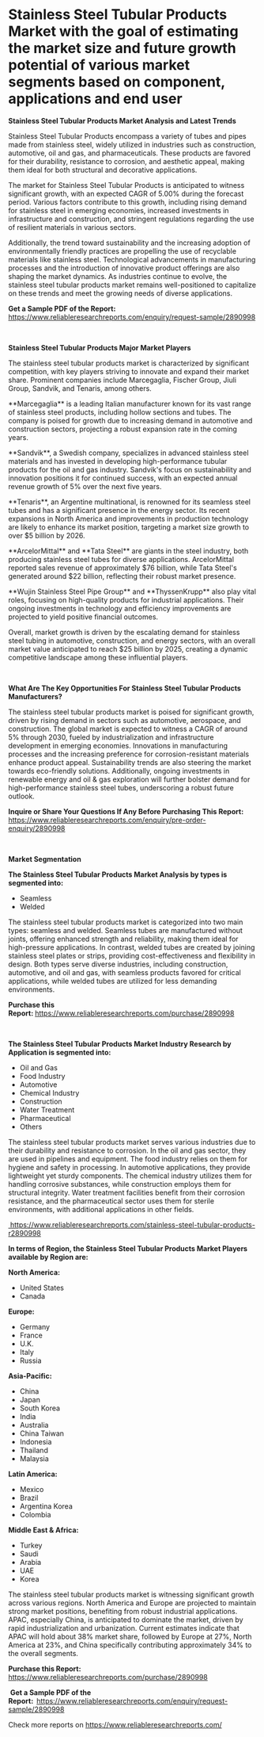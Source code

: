 <p><h1>Stainless Steel Tubular Products Market with the goal of estimating the market size and future growth potential of various market segments based on component, applications and end user</h1></p><p><strong>Stainless Steel Tubular Products Market Analysis and Latest Trends</strong></p>
<p><p>Stainless Steel Tubular Products encompass a variety of tubes and pipes made from stainless steel, widely utilized in industries such as construction, automotive, oil and gas, and pharmaceuticals. These products are favored for their durability, resistance to corrosion, and aesthetic appeal, making them ideal for both structural and decorative applications.</p><p>The market for Stainless Steel Tubular Products is anticipated to witness significant growth, with an expected CAGR of 5.00% during the forecast period. Various factors contribute to this growth, including rising demand for stainless steel in emerging economies, increased investments in infrastructure and construction, and stringent regulations regarding the use of resilient materials in various sectors. </p><p>Additionally, the trend toward sustainability and the increasing adoption of environmentally friendly practices are propelling the use of recyclable materials like stainless steel. Technological advancements in manufacturing processes and the introduction of innovative product offerings are also shaping the market dynamics. As industries continue to evolve, the stainless steel tubular products market remains well-positioned to capitalize on these trends and meet the growing needs of diverse applications.</p></p>
<p><strong>Get a Sample PDF of the Report:&nbsp;</strong> <a href="https://www.reliableresearchreports.com/enquiry/request-sample/2890998?utm_campaign=3529&utm_medium=2&utm_source=Github&utm_content=ia&utm_term=14032025&utm_id=stainless-steel-tubular-products">https://www.reliableresearchreports.com/enquiry/request-sample/2890998</a></p>
<p>&nbsp;</p>
<p><strong>Stainless Steel Tubular Products Major Market Players</strong></p>
<p><p>The stainless steel tubular products market is characterized by significant competition, with key players striving to innovate and expand their market share. Prominent companies include Marcegaglia, Fischer Group, Jiuli Group, Sandvik, and Tenaris, among others.</p><p>**Marcegaglia** is a leading Italian manufacturer known for its vast range of stainless steel products, including hollow sections and tubes. The company is poised for growth due to increasing demand in automotive and construction sectors, projecting a robust expansion rate in the coming years.</p><p>**Sandvik**, a Swedish company, specializes in advanced stainless steel materials and has invested in developing high-performance tubular products for the oil and gas industry. Sandvik's focus on sustainability and innovation positions it for continued success, with an expected annual revenue growth of 5% over the next five years.</p><p>**Tenaris**, an Argentine multinational, is renowned for its seamless steel tubes and has a significant presence in the energy sector. Its recent expansions in North America and improvements in production technology are likely to enhance its market position, targeting a market size growth to over $5 billion by 2026.</p><p>**ArcelorMittal** and **Tata Steel** are giants in the steel industry, both producing stainless steel tubes for diverse applications. ArcelorMittal reported sales revenue of approximately $76 billion, while Tata Steel's generated around $22 billion, reflecting their robust market presence.</p><p>**Wujin Stainless Steel Pipe Group** and **ThyssenKrupp** also play vital roles, focusing on high-quality products for industrial applications. Their ongoing investments in technology and efficiency improvements are projected to yield positive financial outcomes.</p><p>Overall, market growth is driven by the escalating demand for stainless steel tubing in automotive, construction, and energy sectors, with an overall market value anticipated to reach $25 billion by 2025, creating a dynamic competitive landscape among these influential players.</p></p>
<p>&nbsp;</p>
<p><strong>What Are The Key Opportunities For Stainless Steel Tubular Products Manufacturers?</strong></p>
<p><p>The stainless steel tubular products market is poised for significant growth, driven by rising demand in sectors such as automotive, aerospace, and construction. The global market is expected to witness a CAGR of around 5% through 2030, fueled by industrialization and infrastructure development in emerging economies. Innovations in manufacturing processes and the increasing preference for corrosion-resistant materials enhance product appeal. Sustainability trends are also steering the market towards eco-friendly solutions. Additionally, ongoing investments in renewable energy and oil & gas exploration will further bolster demand for high-performance stainless steel tubes, underscoring a robust future outlook.</p></p>
<p><strong>Inquire or Share Your Questions If Any Before Purchasing This Report:</strong> <a href="https://www.reliableresearchreports.com/enquiry/pre-order-enquiry/2890998?utm_campaign=3529&utm_medium=2&utm_source=Github&utm_content=ia&utm_term=14032025&utm_id=stainless-steel-tubular-products">https://www.reliableresearchreports.com/enquiry/pre-order-enquiry/2890998</a></p>
<p>&nbsp;</p>
<p><strong>Market Segmentation</strong></p>
<p><strong>The Stainless Steel Tubular Products Market Analysis by types is segmented into:</strong></p>
<p><ul><li>Seamless</li><li>Welded</li></ul></p>
<p><p>The stainless steel tubular products market is categorized into two main types: seamless and welded. Seamless tubes are manufactured without joints, offering enhanced strength and reliability, making them ideal for high-pressure applications. In contrast, welded tubes are created by joining stainless steel plates or strips, providing cost-effectiveness and flexibility in design. Both types serve diverse industries, including construction, automotive, and oil and gas, with seamless products favored for critical applications, while welded tubes are utilized for less demanding environments.</p></p>
<p><strong>Purchase this Report:&nbsp;</strong><a href="https://www.reliableresearchreports.com/purchase/2890998?utm_campaign=3529&utm_medium=2&utm_source=Github&utm_content=ia&utm_term=14032025&utm_id=stainless-steel-tubular-products">https://www.reliableresearchreports.com/purchase/2890998</a></p>
<p>&nbsp;</p>
<p><strong>The Stainless Steel Tubular Products Market Industry Research by Application is segmented into:</strong></p>
<p><ul><li>Oil and Gas</li><li>Food Industry</li><li>Automotive</li><li>Chemical Industry</li><li>Construction</li><li>Water Treatment</li><li>Pharmaceutical</li><li>Others</li></ul></p>
<p><p>The stainless steel tubular products market serves various industries due to their durability and resistance to corrosion. In the oil and gas sector, they are used in pipelines and equipment. The food industry relies on them for hygiene and safety in processing. In automotive applications, they provide lightweight yet sturdy components. The chemical industry utilizes them for handling corrosive substances, while construction employs them for structural integrity. Water treatment facilities benefit from their corrosion resistance, and the pharmaceutical sector uses them for sterile environments, with additional applications in other fields.</p></p>
<p><a href="https://www.reliableresearchreports.com/stainless-steel-tubular-products-r2890998?utm_campaign=3529&utm_medium=2&utm_source=Github&utm_content=ia&utm_term=14032025&utm_id=stainless-steel-tubular-products">&nbsp;https://www.reliableresearchreports.com/stainless-steel-tubular-products-r2890998</a></p>
<p><strong>In terms of Region, the Stainless Steel Tubular Products Market Players available by Region are:</strong></p>
<p>
    <p> <strong> North America: </strong>
        <ul>
            <li>United States</li>
            <li>Canada</li>
        </ul>
        </p> 
    <p> <strong> Europe: </strong>
        <ul>
            <li>Germany</li>
            <li>France</li>
            <li>U.K.</li>
            <li>Italy</li>
            <li>Russia</li>
        </ul>
        </p> 
    <p> <strong> Asia-Pacific: </strong>
        <ul>
            <li>China</li>
            <li>Japan</li>
            <li>South Korea</li>
            <li>India</li>
            <li>Australia</li>
            <li>China Taiwan</li>
            <li>Indonesia</li>
            <li>Thailand</li>
            <li>Malaysia</li>
        </ul>
        </p> 
    <p> <strong> Latin America: </strong>
        <ul>
            <li>Mexico</li>
            <li>Brazil</li>
            <li>Argentina Korea</li>
            <li>Colombia</li>
        </ul>
        </p> 
    <p> <strong> Middle East & Africa: </strong>
        <ul>
            <li>Turkey</li>
            <li>Saudi</li>
            <li>Arabia</li>
            <li>UAE</li>
            <li>Korea</li>
        </ul>
    </p>
    </p>
<p><p>The stainless steel tubular products market is witnessing significant growth across various regions. North America and Europe are projected to maintain strong market positions, benefiting from robust industrial applications. APAC, especially China, is anticipated to dominate the market, driven by rapid industrialization and urbanization. Current estimates indicate that APAC will hold about 38% market share, followed by Europe at 27%, North America at 23%, and China specifically contributing approximately 34% to the overall segments.</p></p>
<p><strong>Purchase this Report: </strong><a href="https://www.reliableresearchreports.com/purchase/2890998?utm_campaign=3529&utm_medium=2&utm_source=Github&utm_content=ia&utm_term=14032025&utm_id=stainless-steel-tubular-products">https://www.reliableresearchreports.com/purchase/2890998</a></p>
<p>&nbsp;<strong>Get a Sample PDF of the Report:&nbsp;&nbsp;</strong><a href="https://www.reliableresearchreports.com/enquiry/request-sample/2890998?utm_campaign=3529&utm_medium=2&utm_source=Github&utm_content=ia&utm_term=14032025&utm_id=stainless-steel-tubular-products">https://www.reliableresearchreports.com/enquiry/request-sample/2890998</a></p>
<p><strong></strong></p>
<p>Check more reports on <a href="https://www.reliableresearchreports.com/?utm_campaign=3529&utm_medium=2&utm_source=Github&utm_content=ia&utm_term=14032025&utm_id=stainless-steel-tubular-products">https://www.reliableresearchreports.com/</a></p>